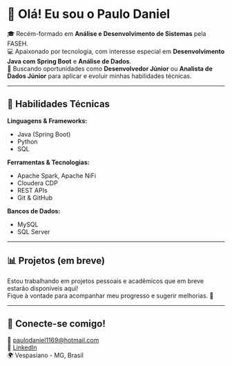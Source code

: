 
# 👋 Olá! Eu sou o Paulo Daniel

🎓 Recém-formado em **Análise e Desenvolvimento de Sistemas** pela FASEH.  
💻 Apaixonado por tecnologia, com interesse especial em **Desenvolvimento Java com Spring Boot** e **Análise de Dados**.  
🚀 Buscando oportunidades como **Desenvolvedor Júnior** ou **Analista de Dados Júnior** para aplicar e evoluir minhas habilidades técnicas.

---

## 💼 Habilidades Técnicas

**Linguagens & Frameworks:**  
- Java (Spring Boot)  
- Python  
- SQL  

**Ferramentas & Tecnologias:**  
- Apache Spark, Apache NiFi  
- Cloudera CDP  
- REST APIs  
- Git & GitHub  

**Bancos de Dados:**  
- MySQL  
- SQL Server  

---

## 📊 Projetos (em breve)

Estou trabalhando em projetos pessoais e acadêmicos que em breve estarão disponíveis aqui!  
Fique à vontade para acompanhar meu progresso e sugerir melhorias. 🚧

---

## 🤝 Conecte-se comigo!

📧 paulodaniel1169@hotmail.com  
🔗 [LinkedIn](https://www.linkedin.com/in/paulo-ferreira-338a92230/)  
🌍 Vespasiano - MG, Brasil
